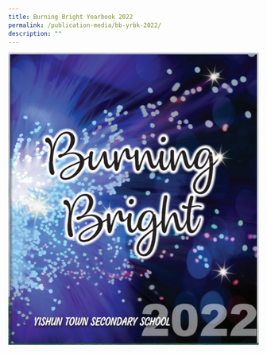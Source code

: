 ```yaml
---
title: Burning Bright Yearbook 2022
permalink: /publication-media/bb-yrbk-2022/
description: ""
---
```

[![Burning Bright 2022](/images/bb2022.png)](https://online.fliphtml5.com/fomwr/ctfv/)